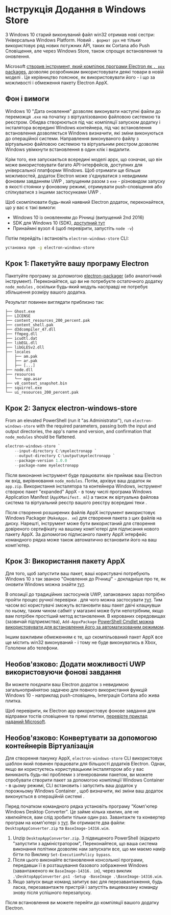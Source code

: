 # Інструкція Додання в Windows Store

З Windows 10 старий виконуваний файл win32 отримав нові сестри: Універсальна Windows Platform. Новий `. формат ppx` не тільки використовує ряд нових потужних API, таких як Cortana або Push Сповіщення, але через Windows Store, також спрощує встановлення та оновлення.

Microsoft [створив інструмент, який компілює програми Electron як `. ppx` packages](https://github.com/catalystcode/electron-windows-store), дозволяє розробникам використовувати деякі товари в новій моделі . Це керівництво пояснює, як використовувати його - і що за можливості і обмеження пакету Electron AppX.

## Фон і вимоги

Windows 10 "Дата оновлення" дозволяє виконувати наступні файли до переможця `.exe` на початку з віртуалізованою файловою системою та реєстром. Обидва створюються під час компіляції запуском додатку і інсталятора всередині Windows контейнера, під час встановлення встановлення дозволяється Windows визначити, які зміни виконуються до операційної системи. Направлення виконуваного файлу з віртуальною файловою системою та віртуальним реєстром дозволяє Windows увімкнути встановлення в один клік і видалити.

Крім того, exe запускається всередині моделі appx, що означає, що він може використовувати багато API-інтерфейсів, доступних для універсальної платформи Windows. Щоб отримати ще більше можливостей, додаток Electron може з'єднуватися з невидимим фоновим завданням UWP , запущеним разом з `exe` - різновидом запуску в якості стоянки у фоновому режимі, отримувати push-сповіщення або спілкуватися з іншими застосунками UWP .

Щоб скомпілювати будь-який наявний Electron додаток, переконайтеся, що у вас є такі вимоги:

* Windows 10 із оновленням до Річниці (випущений 2nd 2016)
* SDK для Windows 10 (SDK), [доступний тут](https://developer.microsoft.com/en-us/windows/downloads/windows-10-sdk)
* Принаймні вузол 4 (щоб перевірити, запустіть `node -v`)

Потім перейдіть і встановіть `electron-windows-store` CLI:

```sh
установка npm -g electron-windows-store
```

## Крок 1: Пакетуйте вашу програму Electron

Пакетуйте програму за допомогою [electron-packager](https://github.com/electron/electron-packager) (або аналогічний інструмент). Переконайтеся, що ви не потребуєте остаточного додатку `node_modules` , оскільки будь-який модуль насправді не потребує збільшення розміру вашого додатка.

Результат повинен виглядати приблизно так:

```plaintext
├── Ghost.exe
├── LICENSE
├── content_resources_200_percent.pak
├── content_shell.pak
├── d3dcompiler_47.dll
├── ffmpeg.dll
├── icudtl.dat
├── libEGL.dll
├── libGLESv2.dll
├── locales
│   ├── am.pak
│   ├── ar.pak
│   ├── [...]
├── node.dll
├── resources
│   └── app.asar
├── v8_context_snapshot.bin
├── squirrel.exe
└── ui_resources_200_percent.pak
```

## Крок 2: Запуск electron-windows-store

From an elevated PowerShell (run it "as Administrator"), run `electron-windows-store` with the required parameters, passing both the input and output directories, the app's name and version, and confirmation that `node_modules` should be flattened.

```powershell
electron-windows-store `
    --input-directory C:\myelectronapp `
    --output-directory C:\output\myelectronapp `
    --package-version 1.0.0 `
    --package-name myelectronapp
```

Після виконання інструмент буде працювати: він приймає ваш Electron як вхід, вирівнювання `node_modules`. Потім, архівує ваш додаток як `app.zip`. Використання інсталятора та контейнера Windows, інструмент створює пакет "expanded" AppX - в тому числі програма Windows Application Manifest (`AppXManifest. ml`) а також як віртуальна файлова система та віртуальний реєстр вашого реєстру всередині теки .

Після створення розширених файлів AppX інструмент використовує Windows Packager (`MakeAppx. xe`) для створення пакета з цих файлів на диску. Нарешті, інструмент може бути використаний для створення довіреного сертифікату на вашому комп'ютері для підписання нового пакету AppX. За допомогою підписаного пакету AppX інтерфейс командного рядка може також автоматично встановити його на ваш комп'ютер.

## Крок 3: Використання пакету AppX

Для того, щоб запустити ваш пакет, ваші користувачі потребують Windows 10 з так званою "Оновлення до Річниці" - докладніше про те, як оновити Windows можна знайти [тут](https://blogs.windows.com/windowsexperience/2016/08/02/how-to-get-the-windows-10-anniversary-update).

В опозиції до традиційних застосунків UWP, запакованих зараз потрібно пройти процес ручної перевірки . для чого можна застосувати [тут](https://developer.microsoft.com/en-us/windows/projects/campaigns/desktop-bridge). Тим часом всі користувачі зможуть встановити ваш пакет двічі клацнувши по ньому, таким чином сабміт у магазині може бути непотрібним, якщо вам потрібен простіший метод встановлення. В керованих середовищах (зазвичай підприємства), `Add-AppxPackage` [PowerShell Cmdlet можна використовувати для встановлення його за автоматизованим режимом](https://technet.microsoft.com/en-us/library/hh856048.aspx).

Іншим важливим обмеженням є те, що скомпільований пакет AppX все ще містить win32 виконуваний - і тому не буде виконуватись в Xbox, Гололени або телефони.

## Необов'язково: Додати можливості UWP використовуючи фонові завдання
Ви можете поєднати ваш Electron додаток з невидимою загальноприйнятою задачею для повного використання функцій Windows 10 - наприклад push-сповіщень, Інтеграція Cortana або жива плитка.

Щоб перевірити, як Electron app використовує фонове завдання для відправки тостів сповіщення та прямі плитки, [перевірте приклад наданий Microsoft](https://github.com/felixrieseberg/electron-uwp-background).

## Необов'язково: Конвертувати за допомогою контейнерів Віртуалізація

Для створення пакунку AppX, `electron-windows-store` CLI використовує шаблон який повинен працювати для більшості додатків Electron. Однак, якщо ви користуєтесь користувацьким інсталятором або у вас виникають будь-які проблеми з згенерованим пакетом, ви можете спробувати створити пакет за допомогою компіляції Windows Container - в цьому режимі, CLI встановить і запустить ваш додаток у порожньому Windows Container , щоб визначити, які зміни ваш додаток виконується в операційній системі .

Перед початком командного рядка установіть програму "Комп'ютер Windows Desktop Converter". Це займе кілька хвилин, але не хвилюйтеся, вам слід зробити тільки один раз. Завантажте та конвертер програм на комп'ютері з [тут](https://docs.microsoft.com/en-us/windows/uwp/porting/desktop-to-uwp-run-desktop-app-converter). Ви отримаєте два файли: `DesktopAppConverter.zip` та `BaseImage-14316.wim`.

1. Unzip `DesktopAppConverter.zip`. З підвищеного PowerShell (відкрито "запустити з адміністратором", Переконайтеся, що ваша система виконання політики дозволяє нам запускати все, що ми маємо намір бігти по Виклику `Set-ExecutionPolicy bypass`.
2. Після цього виконайте встановлення консольної програми, передавши її в розташування базового зображення Windows (завантаженого як `BaseImage-14316. im`), через виклик `.\DesktopAppConverter.ps1 -Setup -BaseImage .\BaseImage-14316.wim`.
3. Якщо запуск вище команд запитує вас для перезавантаження, будь ласка, перезавантажте пристрій і запустіть вищевказану команду знову після успішного перезапуску.

Після встановлення ви можете перейти до компіляції вашого додатку Electron.
